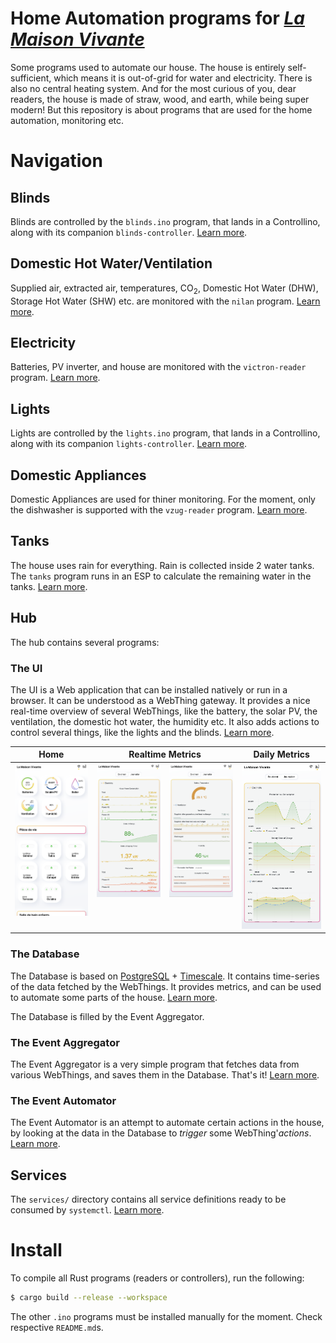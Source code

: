 # Home Automation programs for [_La Maison Vivante_](https://lamaisonvivante.blog/)

Some programs used to automate our house. The house is entirely
self-sufficient, which means it is out-of-grid for water and
electricity. There is also no central heating system. And for the most
curious of you, dear readers, the house is made of straw, wood, and
earth, while being super modern! But this repository is about programs
that are used for the home automation, monitoring etc.

# Navigation

## Blinds

Blinds are controlled by the `blinds.ino` program, that lands in a
Controllino, along with its companion `blinds-controller`. [Learn
more](blinds/).

## Domestic Hot Water/Ventilation

Supplied air, extracted air, temperatures, CO<sub>2</sub>, Domestic
Hot Water (DHW), Storage Hot Water (SHW) etc. are monitored with the
`nilan` program. [Learn more](dhw-ventilation/nilan/).

## Electricity

Batteries, PV inverter, and house are monitored with the
`victron-reader` program. [Learn more](electricity/victron-reader/).

## Lights

Lights are controlled by the `lights.ino` program, that lands in a
Controllino, along with its companion `lights-controller`. [Learn
more](lights/).

## Domestic Appliances

Domestic Appliances are used for thiner monitoring. For the moment,
only the dishwasher is supported with the `vzug-reader`
program. [Learn more](appliances/dishwasher/vzug-reader/).

## Tanks

The house uses rain for everything. Rain is collected inside 2 water
tanks. The `tanks` program runs in an ESP to calculate the remaining
water in the tanks. [Learn more](tanks/).

## Hub

The hub contains several programs:

### The UI

The UI is a Web application that can be installed natively or run in a
browser. It can be understood as a WebThing gateway. It provides a
nice real-time overview of several WebThings, like the battery, the
solar PV, the ventilation, the domestic hot water, the humidity
etc. It also adds actions to control several things, like the lights
and the blinds. [Learn more](hub/ui/).

<table>
  <thead>
   <tr>
    <th>Home</th>
    <th colspan="2">Realtime Metrics</th>
    <th>Daily Metrics</th>
   </tr>
  </thead>
  <tbody>
   <tr valign="top">
    <td><img src="./hub/ui/doc/home.png" alt="UI: Home" /></td>
    <td><img src="./hub/ui/doc/metrics_realtime_part1.png" alt="UI: Real time metrics (1/2)" /></td>
    <td><img src="./hub/ui/doc/metrics_realtime_part2.png" alt="UI: Real time metrics (2/2)" /></td>
    <td><img src="./hub/ui/doc/metrics_daily.png" alt="UI: Daily metrics" /></td>
   </tr>
  </tbody>
</table>

### The Database

The Database is based on [PostgreSQL](https://www.postgresql.org/) +
[Timescale](https://www.timescale.com/). It contains time-series of
the data fetched by the WebThings. It provides metrics, and can be
used to automate some parts of the house. [Learn more](hub/database/).

The Database is filled by the Event Aggregator.

### The Event Aggregator

The Event Aggregator is a very simple program that fetches data from
various WebThings, and saves them in the Database. That's it! [Learn
more](hub/event-aggregator).

### The Event Automator

The Event Automator is an attempt to automate certain actions in the
house, by looking at the data in the Database to _trigger_ some
WebThing'_actions_. [Learn more](hub/event-automator/).

## Services

The `services/` directory contains all service definitions ready to be
consumed by `systemctl`. [Learn more](services/).

# Install

To compile all Rust programs (readers or controllers), run the
following:

```sh
$ cargo build --release --workspace
```

The other `.ino` programs must be installed manually for the
moment. Check respective `README.md`s.
